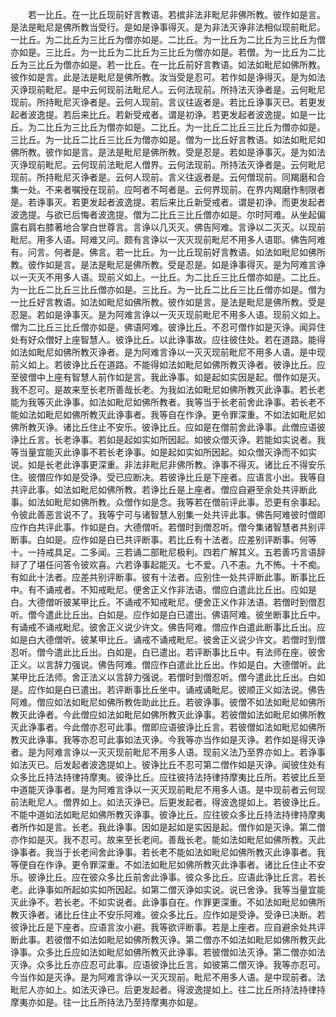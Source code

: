 <!-- { "loadSidebar": true } -->
　　若一比丘。在一比丘现前好言教语。若摈非法非毗尼非佛所教。彼作如是言。是法是毗尼是佛所教当受行。是如是诤事得灭。是为非法灭诤非法相似现前毗尼。一比丘。为二比丘为三比丘为僧亦如是。二比丘。为一比丘为二比丘为三比丘为僧亦如是。三比丘。为一比丘为二比丘为三比丘为僧亦如是。若僧。为一比丘为二比丘为三比丘为僧亦如是。若一比丘。在一比丘前好言教语。如法如毗尼如佛所教。彼作如是言。此是法是毗尼是佛所教。汝当受是忍可。若作如是诤得灭。是为如法灭诤现前毗尼。是中云何现前法毗尼人。云何法现前。所持法灭诤者是。云何毗尼现前。所持毗尼灭诤者是。云何人现前。言议往返者是。若比丘诤事灭已。若更发起者波逸提。若后来比丘。若新受戒者。谓是初诤。若更发起者波逸提。如是一比丘。为二比丘为三比丘为僧亦如是。二比丘。为一比丘二比丘三比丘为僧亦如是。三比丘。为一比丘二比丘三比丘为僧亦如是。僧为一比丘好言教语。如法如毗尼如佛所教。彼作如是言。是法是毗尼是佛所教。受是忍是。若如是诤事灭。是为如法灭诤现前毗尼。云何现前法毗尼人僧界。云何法现前。所持法灭诤者是。云何毗尼现前。所持毗尼灭诤者是。云何人现前。言义往返者是。云何僧现前。同羯磨和合集一处。不来者嘱授在现前。应呵者不呵者是。云何界现前。在界内羯磨作制限者是。若诤事灭。若更发起者波逸提。若后来比丘新受戒者。谓是初诤。而更发起者波逸提。与欲已后悔者波逸提。僧为二比丘三比丘僧亦如是。尔时阿难。从坐起偏露右肩右膝著地合掌白世尊言。言诤以几灭灭。佛告阿难。言诤以二灭灭。以现前毗尼。用多人语。阿难又问。颇有言诤以一灭灭现前毗尼不用多人语耶。佛告阿难有。问言。何者是。佛言。若一比丘。为一比丘现前好言教语。如法如毗尼如佛所教。彼作如是言。是法是毗尼是佛所教。受是忍是。如是诤事得灭。是为阿难言诤以一灭灭不用多人语。现前义如上。一比丘。为二比丘三比丘僧亦如是。二比丘。为一比丘二比丘三比丘僧亦如是。三比丘。为一比丘二比丘三比丘僧亦如是。僧为一比丘好言教语。如法如毗尼如佛所教。彼作如是言。是法是毗尼是佛所教。受是忍是。若如是诤事灭。是为阿难言诤以一灭灭现前毗尼不用多人语。现前义如上。僧为二比丘三比丘僧亦如是。佛语阿难。彼诤比丘。不忍可僧作如是灭诤。闻异住处有好众僧好上座智慧人。彼诤比丘。以此诤事故。应往彼住处。若在道路。能得如法如毗尼如佛所教灭诤者。是为阿难言诤以一灭灭现前毗尼不用多人语。是中现前义如上。若彼诤比丘在道路。不能得如法如毗尼如佛所教灭诤者。彼诤比丘。应至彼僧中上座有智慧人前作如是言。我此诤事。如是起如实因是起。僧作如是灭。我不忍可。是故来至长老所善哉长老。为我如法如毗尼如佛所教灭此诤事。若长老能为我等灭此诤事。如法如毗尼如佛所教者。我等当于长老前舍此诤事。若长老不能如法如毗尼如佛所教灭此诤事者。我等自在作诤。更令罪深重。不如法如毗尼如佛所教灭诤。诸比丘住止不安乐。彼诤比丘。应如是在僧前舍此诤事。此僧应语彼诤比丘言。长老诤事。若如是起如实如所因起。如彼众僧灭诤。若能如实说者。我等当量宜能灭此诤事不若长老诤事。如是起如实如所因起。如众僧灭诤而不如实说。如是长老此诤事更深重。非法非毗尼非佛所教。诤事不得灭。诸比丘不得安乐住。彼僧应作如是受诤。受已应断决。若彼诤比丘是下座者。应语言小出。我等自共评此事。如法如毗尼如佛所教。若诤比丘是上座者。僧应自避至余处共评断此事。如法如毗尼如佛所教。众僧作如是念。我等若在僧前评此事。恐更有余事起。令彼此善恶言说不了。我等宁可与诸智慧人别集一处共评此事。佛告阿难彼时僧即应作白共评此事。作如是白。大德僧听。若僧时到僧忍听。僧今集诸智慧者共别评断事。白如是。应作如是白已共评断事。若比丘有十法者。应差别评断事。何等十。一持戒具足。二多闻。三若诵二部毗尼极利。四若广解其义。五若善巧言语辞辩了了堪任问答令彼欢喜。六若诤事起能灭。七不爱。八不恚。九不怖。十不痴。有如此十法者。应差共别评断事。彼有十法者。应别住一处共评断此事。断事比丘中。有不诵戒者。不知戒毗尼。便舍正义作非法语。僧应白遣此比丘出。应如是白。大德僧听彼某甲比丘。不诵戒不知戒毗尼。便舍正义作非法语。若僧时到僧忍听。僧今遣此比丘出。白如是。应作如是白已遣出。佛语阿难。彼坐断事比丘中。有诵戒不诵戒毗尼。彼舍正义说少许文。佛告阿难。僧应作白遣此断事比丘出。应如是白大德僧听。彼某甲比丘。诵戒不诵戒毗尼。彼舍正义说少许文。若僧时到僧忍听。僧今遣此比丘出。白如是。白已遣出。若评断事比丘中。有法师在座。彼舍正义。以言辞力强说。佛告阿难。僧应作白遣此比丘出。作如是白。大德僧听。此某甲比丘法师。舍正法义以言辞力强说。若僧时到僧忍听。僧今遣此比丘出。白如是。应作如是白已遣出。若评断事比丘坐中。诵戒诵毗尼。彼顺正义如法说。佛告阿难。僧应如法如毗尼如佛所教佐助此比丘。若彼诤事。彼僧不如法如毗尼如佛所教灭此诤者。今此僧应如法如毗尼如佛所教灭此诤事。若彼僧如法如毗尼如佛所教灭此诤事者。今此僧亦忍可此事。僧即应语彼诤比丘言。若彼僧如法如毗尼如佛所教灭此诤事。我等亦忍可此事如法灭诤。今我等亦当作如是灭诤。若作如是得灭诤者。是为阿难言诤以一灭灭现前毗尼不用多人语。现前义法乃至界亦如上。若诤事如法灭已。后发起者波逸提如上。彼诤比丘不忍可第二僧作如是灭诤。闻彼住处有众多比丘持法持律持摩夷。彼诤比丘。应往彼持法持律持摩夷比丘所。若彼比丘至中道能灭诤事者。是为阿难言诤以一灭灭现前毗尼不用多人语。是中现前者云何现前法毗尼人。僧界如上。如法灭诤已。后更发起者。得波逸提如上。若彼诤比丘。不能中道如法如毗尼如佛所教灭诤事。彼诤比丘。应往彼众多比丘持法持律持摩夷者所作如是言。长老。我此诤事。因如是起如是实因是起。僧作如是灭诤。第二僧亦作如是灭。我不忍可。故来至长老间。善哉长老。能如法如毗尼如佛所教。灭此诤事者。我当于长老间舍此诤事。若长老不能如法如毗尼如佛所教灭此诤事者。我等便自在作诤。更令罪深重。不如法如毗尼如佛所教灭此诤事者。诸比丘住止不安乐。彼诤比丘。应在彼众多比丘前舍此诤事。彼众多比丘。应语此诤比丘言。若长老。此诤事如所起如实如所因起。如第二僧灭诤如实说。说已舍诤。我等当量宜能灭此诤不。若长老。不如实说者。此诤事自在。作罪更深重。不如法如毗尼如佛所教灭诤者。诸比丘住止不安乐阿难。彼众多比丘。应作如是受诤。受诤已决断。若彼诤比丘是下座者。应语言汝小避。我等欲评断事。若是上座者。应自避余处共评断此事。若彼僧不如法如毗尼如佛所教灭诤。第二僧亦不如法如毗尼如佛所教灭此诤事。众多比丘应如法如毗尼如佛所教灭此诤事。若彼僧如法灭诤。第二僧亦如法灭诤。众多比丘亦应忍可此事。应语彼诤比丘言。如彼第二僧灭诤。我等亦忍可。今当作如是灭诤。是为阿难言诤以一灭灭现前。毗尼不用多人语。是中现前者。法毗尼人亦如上。如法灭诤已。后更发起者。得波逸提如上。往二比丘所持法持律持摩夷亦如是。往一比丘所持法乃至持摩夷亦如是。
